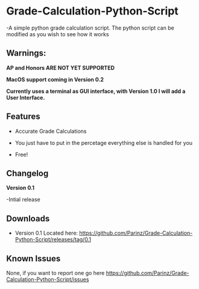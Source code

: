 # Grade-Calculation-Python-Script
-A simple python grade calculation script.
The python script can be modified as you wish to see how it works

## Warnings:

**AP and Honors ARE NOT YET SUPPORTED**


**MacOS support coming in Version 0.2**


**Currently uses a terminal as GUI interface, with Version 1.0 I will add a User Interface.**


## Features

- Accurate Grade Calculations


- You just have to put in the percetage everything else is handled for you


- Free!

## Changelog

**Version 0.1**

-Intial release

## Downloads
- Version 0.1 Located here:
    https://github.com/Parinz/Grade-Calculation-Python-Script/releases/tag/0.1
## Known Issues
None, if you want to report one go here https://github.com/Parinz/Grade-Calculation-Python-Script/issues

